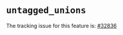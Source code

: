 # `untagged_unions`

The tracking issue for this feature is: [#32836]

[#32836]: https://github.com/rust-lang/rust/issues/32836



